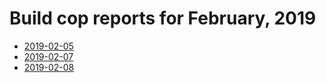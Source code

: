 # Build cop reports for February, 2019

* [2019-02-05](https://bitbucket.org/osrf/gazebo/wiki/buildcop/2019/02/05.md)
* [2019-02-07](https://bitbucket.org/osrf/gazebo/wiki/buildcop/2019/02/07.md)
* [2019-02-08](https://bitbucket.org/osrf/gazebo/wiki/buildcop/2019/02/08.md)